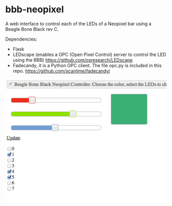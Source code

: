 bbb-neopixel
============

A web interface to control each of the LEDs of a Neopixel bar using a Beagle Bone Black rev C.

Dependencies:

- Flask
- LEDscape (enables a OPC (Open Pixel Control) server to control the LED using the BBB) https://github.com/osresearch/LEDscape
- Fadecandy, it is a Python OPC client. The file opc.py is included in this repo. https://github.com/scanlime/fadecandy/

![Alt text](webinterface.png?raw=true "Web Interface")
